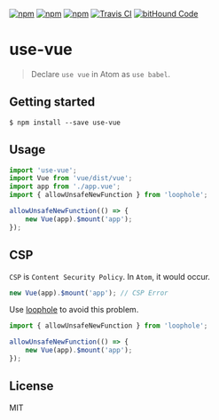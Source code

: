[![npm](https://img.shields.io/npm/l/use-vue.svg?style=flat-square)](https://www.npmjs.org/package/use-vue)
[![npm](https://img.shields.io/npm/v/use-vue.svg?style=flat-square)](https://www.npmjs.org/package/use-vue)
[![npm](https://img.shields.io/npm/dm/use-vue.svg?style=flat-square)](https://www.npmjs.org/package/use-vue)
[![Travis CI](https://img.shields.io/travis/lixinliang/use-vue.svg?style=flat-square)](https://travis-ci.org/lixinliang/muse-vue)
[![bitHound Code](https://www.bithound.io/github/lixinliang/use-vue/badges/code.svg)](https://www.bithound.io/github/lixinliang/use-vue)

# use-vue
> Declare `use vue` in Atom as `use babel`.

## Getting started
```
$ npm install --save use-vue
```

## Usage

```js
import 'use-vue';
import Vue from 'vue/dist/vue';
import app from './app.vue';
import { allowUnsafeNewFunction } from 'loophole';

allowUnsafeNewFunction(() => {
    new Vue(app).$mount('app');
});
```

## CSP

`CSP` is `Content Security Policy`. In `Atom`, it would occur.

```js
new Vue(app).$mount('app'); // CSP Error
```

Use [loophole](https://www.npmjs.com/package/loophole) to avoid this problem.

```js
import { allowUnsafeNewFunction } from 'loophole';

allowUnsafeNewFunction(() => {
    new Vue(app).$mount('app');
});
```

## License

MIT
